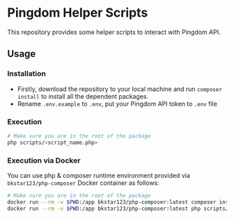 # Pingdom Helper Scripts

This repository provides some helper scripts to interact with Pingdom API. 

## Usage

### Installation

- Firstly, download the repository to your local machine and run ```composer install``` to install all the dependent packages.  
- Rename ```.env.example``` to ```.env```, put your Pingdom API token to ```.env```  file  

### Execution

```bash
# Make sure you are in the root of the package
php scripts/<script_name.php>
```

### Execution via Docker

You can use php & composer runtime environment provided via ```bkstar123/php-composer``` Docker container as follows:   
```bash
# Make sure you are in the root of the package
docker run --rm -v $PWD:/app bkstar123/php-composer:latest composer install  # To install package dependencies
docker run --rm -v $PWD:/app bkstar123/php-composer:latest php scripts/<script_name.php>
```